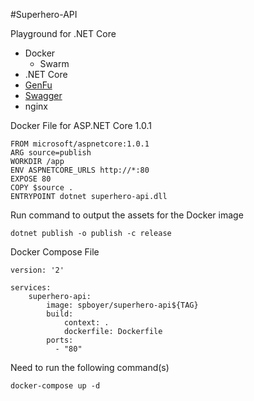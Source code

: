 #Superhero-API

Playground for .NET Core

* Docker
    * Swarm
* .NET Core
* [GenFu](https://github.com/MisterJames/GenFu)
* [Swagger](https://github.com/domaindrivendev/Ahoy)
* nginx


Docker File for ASP.NET Core 1.0.1

```
FROM microsoft/aspnetcore:1.0.1
ARG source=publish
WORKDIR /app
ENV ASPNETCORE_URLS http://*:80
EXPOSE 80
COPY $source .
ENTRYPOINT dotnet superhero-api.dll
```

Run command to output the assets for the Docker image
```
dotnet publish -o publish -c release
```

Docker Compose File
```
version: '2'

services:
    superhero-api:
        image: spboyer/superhero-api${TAG}
        build:
            context: .
            dockerfile: Dockerfile
        ports: 
          - "80"
```

Need to run the following command(s)
```
docker-compose up -d
```

